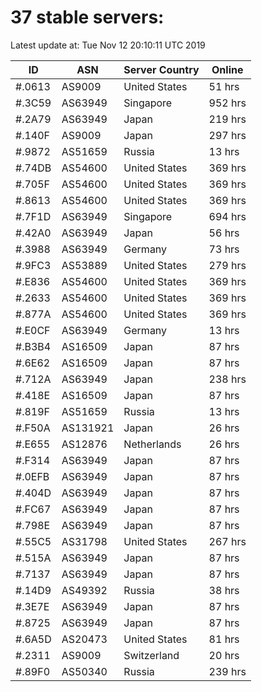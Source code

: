 # 37 stable servers:

Latest update at: Tue Nov 12 20:10:11 UTC 2019

| ID | ASN | Server Country | Online |
| -- | --- | -------------- | ------ |
| #.0613 | AS9009 | United States | 51 hrs |
| #.3C59 | AS63949 | Singapore | 952 hrs |
| #.2A79 | AS63949 | Japan | 219 hrs |
| #.140F | AS9009 | Japan | 297 hrs |
| #.9872 | AS51659 | Russia | 13 hrs |
| #.74DB | AS54600 | United States | 369 hrs |
| #.705F | AS54600 | United States | 369 hrs |
| #.8613 | AS54600 | United States | 369 hrs |
| #.7F1D | AS63949 | Singapore | 694 hrs |
| #.42A0 | AS63949 | Japan | 56 hrs |
| #.3988 | AS63949 | Germany | 73 hrs |
| #.9FC3 | AS53889 | United States | 279 hrs |
| #.E836 | AS54600 | United States | 369 hrs |
| #.2633 | AS54600 | United States | 369 hrs |
| #.877A | AS54600 | United States | 369 hrs |
| #.E0CF | AS63949 | Germany | 13 hrs |
| #.B3B4 | AS16509 | Japan | 87 hrs |
| #.6E62 | AS16509 | Japan | 87 hrs |
| #.712A | AS63949 | Japan | 238 hrs |
| #.418E | AS16509 | Japan | 87 hrs |
| #.819F | AS51659 | Russia | 13 hrs |
| #.F50A | AS131921 | Japan | 26 hrs |
| #.E655 | AS12876 | Netherlands | 26 hrs |
| #.F314 | AS63949 | Japan | 87 hrs |
| #.0EFB | AS63949 | Japan | 87 hrs |
| #.404D | AS63949 | Japan | 87 hrs |
| #.FC67 | AS63949 | Japan | 87 hrs |
| #.798E | AS63949 | Japan | 87 hrs |
| #.55C5 | AS31798 | United States | 267 hrs |
| #.515A | AS63949 | Japan | 87 hrs |
| #.7137 | AS63949 | Japan | 87 hrs |
| #.14D9 | AS49392 | Russia | 38 hrs |
| #.3E7E | AS63949 | Japan | 87 hrs |
| #.8725 | AS63949 | Japan | 87 hrs |
| #.6A5D | AS20473 | United States | 81 hrs |
| #.2311 | AS9009 | Switzerland | 20 hrs |
| #.89F0 | AS50340 | Russia | 239 hrs |

